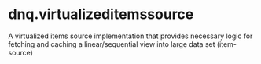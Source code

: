 dnq.virtualizeditemssource
==========================

A virtualized items source implementation that provides necessary logic for fetching and caching a linear/sequential view into large data set (item-source)
